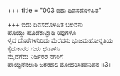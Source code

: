 +++
title = "003 ಐದು ದಿವಸದೊಳಹಿತ"

+++
ಐದು ದಿವಸದೊಳಹಿತ ಬಲವನು  
ಹೊಯ್ದು ಹೊಡೆಕುಟ್ಟಾಡಿ ರಿಪುಗಳೊ  
ಳೈದೆ ದೊರೆಗಳನಿರಿದು ಮೆರೆದನು ಭುಜಮಹೋನ್ನತಿಯ  
ಕೈದುಕಾರರ ಗುರು ಛಡಾಳಿಸಿ  
ಮೈದೆಗೆದು ನಿರ್ಜರರ ನಗರಿಗೆ   
ಹಾಯ್ದನೆನಲುರಿ ಜಠರದಲಿ ಮೋಹರಿಸಿತವನಿಪನ    ॥3॥